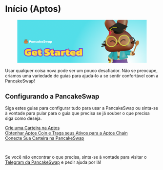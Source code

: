# Início (Aptos)

<figure><img src="../.gitbook/assets/get-started-header (1).png" alt=""><figcaption></figcaption></figure>

Usar qualquer coisa nova pode ser um pouco desafiador. Não se preocupe, criamos uma variedade de guias para ajudá-lo a se sentir confortável com a PancakeSwap!

## Configurando a PancakeSwap

Siga estes guias para configurar tudo para usar a PancakeSwap ou sinta-se à vontade para pular para o guia que precisa se já souber o que precisa siga como deseja.

​[Crie uma Carteira na Aptos](<../.gitbook/assets/wallet guide>) \
[Obtenhar Aptos Coin e Traga seus Ativos para a Aptos Chain](<../.gitbook/assets/aptos coin guide>) \
[Conecte Sua Carteira na PancakeSwap](<../.gitbook/assets/connection guide>)​

​

Se você não encontrar o que precisa, sinta-se à vontade para visitar o [Telegram da PancakeSwap](https://docs.pancakeswap.finance/v/portuguese-brazilian/contact-us/telegram) e pedir ajuda por lá!
